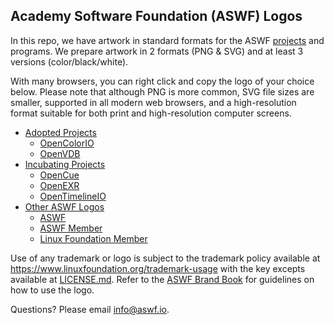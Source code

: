 ## Academy Software Foundation (ASWF) Logos

In this repo, we have artwork in standard formats for the ASWF [projects](https://www.aswf.io/#projects) and programs. We prepare artwork in 2 formats (PNG & SVG) and at least 3 versions (color/black/white).

With many browsers, you can right click and copy the logo of your choice below. Please note that although PNG is more common, SVG file sizes are smaller, supported in all modern web browsers, and a high-resolution format suitable for both print and high-resolution computer screens.

* [Adopted Projects](examples/adopted.md)
  * [OpenColorIO](examples/adopted.md#opencolorio-logos)
  * [OpenVDB](examples/adopted.md#openvdb-logos)
* [Incubating Projects](examples/incubating.md)
  * [OpenCue](examples/incubating.md#opencue-logos)
  * [OpenEXR](examples/incubating.md#openexr-logos)
  * [OpenTimelineIO](examples/incubating.md#opentimelineio-logos)
* [Other ASWF Logos](examples/other.md)
  * [ASWF](examples/other.md#aswf-logos)
  * [ASWF Member](examples/other.md#aswf-member-logos)
  * [Linux Foundation Member](examples/other.md#linux-foundation-member-logos)

Use of any trademark or logo is subject to the trademark policy available at https://www.linuxfoundation.org/trademark-usage with the key excepts available at [LICENSE.md](LICENSE.md). Refer to the [ASWF Brand Book](aswf-brand-book.pdf) for guidelines on how to use the logo.


Questions? Please email [info@aswf.io](mailto:info@aswf.io).
